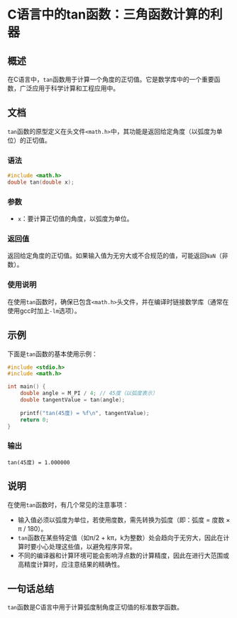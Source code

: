 <!--
Meta Description: # C语言中的tan函数：三角函数计算的利器 ## 概述 在C语言中，`tan`函数用于计算一个角度的正切值。它是数学库中的一个重要函数，广泛应用于科学计算和工程应用中。 ## 文档 `tan`函数的原型定义在头文件`<math.h>`中，其功能是返回给定角度（以弧度为单位）的正切值。 ### 语法...
Meta Keywords: tan, math, double, include, 45度
-->

# C语言中的tan函数：三角函数计算的利器

## 概述
在C语言中，`tan`函数用于计算一个角度的正切值。它是数学库中的一个重要函数，广泛应用于科学计算和工程应用中。

## 文档
`tan`函数的原型定义在头文件`<math.h>`中，其功能是返回给定角度（以弧度为单位）的正切值。

### 语法
```c
#include <math.h>
double tan(double x);
```

### 参数
- `x`：要计算正切值的角度，以弧度为单位。

### 返回值
返回给定角度的正切值。如果输入值为无穷大或不合规范的值，可能返回`NaN`（非数）。

### 使用说明
在使用`tan`函数时，确保已包含`<math.h>`头文件，并在编译时链接数学库（通常在使用gcc时加上`-lm`选项）。

## 示例
下面是`tan`函数的基本使用示例：

```c
#include <stdio.h>
#include <math.h>

int main() {
    double angle = M_PI / 4; // 45度（以弧度表示）
    double tangentValue = tan(angle);
    
    printf("tan(45度) = %f\n", tangentValue);
    return 0;
}
```

### 输出
```
tan(45度) = 1.000000
```

## 说明
在使用`tan`函数时，有几个常见的注意事项：
- 输入值必须以弧度为单位，若使用度数，需先转换为弧度（即：弧度 = 度数 × π / 180）。
- `tan`函数在某些特定值（如π/2 + kπ，k为整数）处会趋向于无穷大，因此在计算时要小心处理这些值，以避免程序异常。
- 不同的编译器和计算环境可能会影响浮点数的计算精度，因此在进行大范围或高精度计算时，应注意结果的精确性。

## 一句话总结
`tan`函数是C语言中用于计算弧度制角度正切值的标准数学函数。